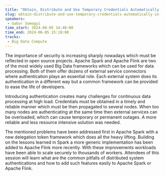 ```yaml
---
title: "Obtain, Distribute and Use Temporary Credentials Automatically in Apache Spark and Apache Flink"
slug: obtain-distribute-and-use-temporary-credentials-automatically-in-apache-spark-and-apache-flink
speakers:
 - Gabor Somogyi
time_start: 2024-06-05 14:40:00
time_end: 2024-06-05 15:10:00
tracks:
 - Big Data Compute
---
```


The importance of security is increasing sharply nowadays which must be reflected in open source projects. Apache Spark and Apache Flink are two of the most widely used Big Data frameworks which can be used for data processing. Both of them offer dozens of external service connectors where authentication plays an essential role. Each external system does its authentication in a different way but a common framework can be provided to ease the life of developers.
 
 
 
 Introducing authentication creates many challenges for continuous data processing at high load. Credentials must be obtained in a timely and reliable manner which must be then propagated to several nodes. When too many nodes are authenticating at the same time then external services can be overloaded, which can cause temporary or permanent outages. A more reliable and less resource intensive solution was needed.
 
 
 
 The mentioned problems have been addressed first in Apache Spark with a new delegation token framework which does all the heavy lifting. Building on the lessons learned in Spark a more generic implementation has been added to Apache Flink more recently. With these improvements workloads have been able to scale securely to thousands of workers. Attendees of this session will learn what are the common pitfalls of distributed system authentications and how to add such features easily to Apache Spark or Apache Flink.